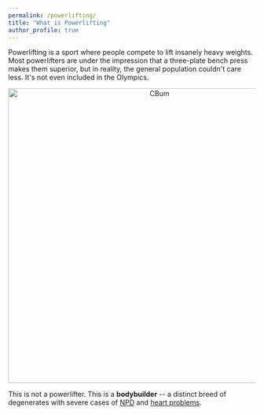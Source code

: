 ```yaml
---
permalink: /powerlifting/
title: "What is Powerlifting"
author_profile: true
---
```

Powerlifting is a sport where people compete to lift insanely heavy weights. Most powerlifters are under the impression that a three-plate bench press makes them superior, but in reality, the general population couldn't care less. It's not even included in the Olympics.

<div style="text-align: center;">
    <img src="https://blog.priceplow.com/wp-content/uploads/cbum-olympia-stage.jpg" alt="CBum" width="600"/>
</div>

This is not a powerlifter. This is a **bodybuilder** -- a distinct breed of degenerates with severe cases of [NPD](https://en.wikipedia.org/wiki/Narcissistic_personality_disorder) and [heart problems](https://www.ncbi.nlm.nih.gov/pmc/articles/PMC9781327/). 